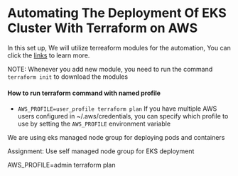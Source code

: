 # Automating The Deployment Of EKS Cluster With Terraform on AWS
In this set up, We will utilize terreaform modules for the automation, You can click the [links](https://registry.terraform.io/modules/terraform-aws-modules) to learn more.

NOTE: Whenever you add new module, you need to run the command `terraform init` to download the modules


#### How to run terraform command with named profile
- `AWS_PROFILE=user_profile terraform plan` If you have multiple AWS users configured in ~/.aws/credentials, you can specify which profile to use by setting the `AWS_PROFILE` environment variable


We are using eks managed node group for deploying pods and containers

Assignment: Use self managed node group for EKS deployment

AWS_PROFILE=admin terraform plan